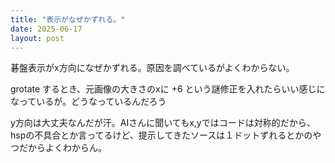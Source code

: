 ```yaml
---
title: "表示がなぜかずれる。"
date: 2025-06-17
layout: post
---
```

碁盤表示がx方向になぜかずれる。原因を調べているがよくわからない。

grotate するとき、元画像の大きさのxに +6 という謎修正を入れたらいい感じになっているが。どうなっているんだろう

y方向は大丈夫なんだが汗。AIさんに聞いてもx,yではコードは対称的だから、hspの不具合とか言ってるけど、提示してきたソースは１ドットずれるとかのやつだからよくわからん。
